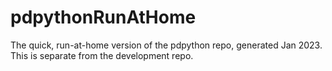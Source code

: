 # pdpythonRunAtHome
The quick, run-at-home version of the pdpython repo, generated Jan 2023. This is separate from the development repo.
